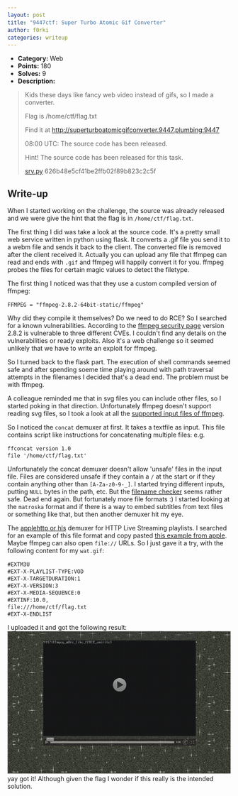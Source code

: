 ```yaml
---
layout: post
title: "9447ctf: Super Turbo Atomic Gif Converter"
author: f0rki
categories: writeup
---
```


* **Category:** Web
* **Points:** 180
* **Solves:** 9
* **Description:**

>  Kids these days like fancy web video instead of gifs, so I made a converter.
>
>  Flag is /home/ctf/flag.txt
>
>  Find it at <http://superturboatomicgifconverter.9447.plumbing:9447>
>
>  08:00 UTC: The source code has been released.
>
>  Hint! The source code has been released for this task.
>
> [srv.py](https://raw.githubusercontent.com/ctfs/write-ups-2015/master/9447-ctf-2015/web/super-turbo-atomic-gif-converter/srv-626b48e5cf41be2ffb02f89b823c2c5f.py)  626b48e5cf41be2ffb02f89b823c2c5f


## Write-up

When I started working on the challenge, the source was already released and we were
give the hint that the flag is in `/home/ctf/flag.txt`.

The first   thing I did was take a look at the source code. It's a pretty small web
service written in python using flask. It converts a .gif file you send it to a webm
file and sends it back to the client. The converted file is removed after the client
received it. Actually you can upload any file that ffmpeg can read and ends with `.gif`
and ffmpeg will happily convert it for you. ffmpeg probes the files for certain magic
values to detect the filetype.

The first thing I noticed was that they use a custom compiled version of ffmpeg:

```
FFMPEG = "ffmpeg-2.8.2-64bit-static/ffmpeg"
```

Why did they compile it themselves? Do we need to do RCE? So I searched for a known
vulnerabilities. According to the [ffmpeg security page](https://ffmpeg.org/security.html)
version 2.8.2 is vulnerable to three different CVEs. I couldn't find any details on
the vulnerabilities or ready exploits. Also it's a web challenge so it seemed
unlikely that we have to write an exploit for ffmpeg.

So I turned back to the flask part. The execution of shell commands seemed safe and
after spending soeme time playing around with path traversal attempts in the filenames
I decided that's a dead end. The problem must be with ffmpeg.

A colleague reminded me that in svg files you can include other files, so I started poking
in that direction. Unfortunately ffmpeg doesn't support reading svg files, so I took a look
at all the [supported input files of ffmpeg](https://ffmpeg.org/ffmpeg-formats.html#Demuxers).

So I noticed the `concat` demuxer at first. It takes a textfile as input. This file contains
script like instructions for concatenating multiple files: e.g.

```
ffconcat version 1.0
file '/home/ctf/flag.txt'
```

Unfortunately the concat demuxer doesn't allow 'unsafe' files in the input file. Files are
considered unsafe if they contain a `/` at the start or if they contain anything other than
`[A-Za-z0-9-_]`. I started trying different inputs, putting `NULL` bytes in the path, etc.
But the [filename checker](https://github.com/FFmpeg/FFmpeg/blob/n2.8.2/libavformat/concatdec.c#L84)
seems rather safe. Dead end again. But fortunately more file formats :)
I started looking at the `matroska` format and if there is a way to embed subtitles from
text files or something like that, but then another demuxer hit my eye.

The [applehttp or hls](http://www.ffmpeg.org/ffmpeg-formats.html#applehttp) demuxer for
HTTP Live Streaming playlists. I searched for an example of this file format and copy
pasted [this example from apple](https://developer.apple.com/library/ios/technotes/tn2288/_index.html).
Maybe ffmpeg can also open `file://` URLs. So I just gave it a try, with the following content
for my `wat.gif`:

```
#EXTM3U
#EXT-X-PLAYLIST-TYPE:VOD
#EXT-X-TARGETDURATION:1
#EXT-X-VERSION:3
#EXT-X-MEDIA-SEQUENCE:0
#EXTINF:10.0,
file:///home/ctf/flag.txt
#EXT-X-ENDLIST
```

I uploaded it and got the following result:
![](../images/posts/2015-12-07-9447ctf-super-turbo-atomic-gif-converter_flag.png)
yay got it! Although given the flag I wonder if this really is the intended solution.


